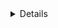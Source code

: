 <details>
<summary markdown="span">Details</summary>

Adds a new row into JS Kanban

### Usage

`addRow: () => void;`

### Example

```jsx
// add new row
kanban.addRow();
```
</details>
